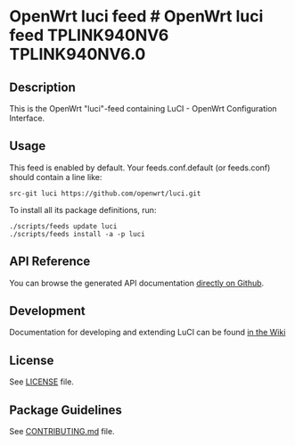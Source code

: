 # OpenWrt luci feed # OpenWrt luci feed TPLINK940NV6 TPLINK940NV6.0

## Description

This is the OpenWrt "luci"-feed containing LuCI - OpenWrt Configuration Interface.

## Usage

This feed is enabled by default. Your feeds.conf.default (or feeds.conf) should contain a line like:
```
src-git luci https://github.com/openwrt/luci.git
```

To install all its package definitions, run:
```
./scripts/feeds update luci
./scripts/feeds install -a -p luci
```

## API Reference

You can browse the generated API documentation [directly on Github](http://htmlpreview.github.io/?http://raw.githubusercontent.com/openwrt/luci/master/documentation/api/index.html).

## Development

Documentation for developing and extending LuCI can be found [in the Wiki](https://github.com/openwrt/luci/wiki)

## License

See [LICENSE](LICENSE) file.
 
## Package Guidelines

See [CONTRIBUTING.md](CONTRIBUTING.md) file.
